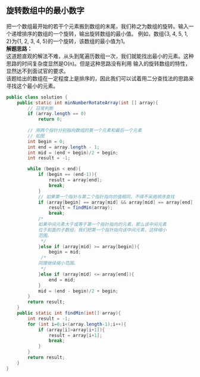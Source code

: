 <link href="markdown.css" rel="stylesheet"></link>

## 旋转数组中的最小数字

把一个数组最开始的若干个元素搬到数组的末尾，我们称之为数组的旋转。输入一个递增排序的数组的一个旋转，输出旋转数组的最小值。
例如，数组{3, 4, 5, 1, 2}为{1, 2, 3, 4, 5}的一个旋转，该数组的最小值为1。  
**解题思路：**  
这道题直观的解法不难，从头到尾遍历数组一次，我们就能找出最小的元素。这种思路的时间复杂度显然是O(n)。但是这种思路没有利用
输入的旋转数组的特性，显然达不到面试官的要求。  
该题给出的数组在一定程度上是排序的，因此我们可以试着用二分查找法的思路来寻找这个最小的元素。

```java
public class solution {
    public static int minNumberRotateArray(int [] array){
        // 日常判断
        if (array.length == 0)
            return 0;
        
        // 用两个指针分别指向数组的第一个元素和最后一个元素
        // 如图
        int begin = 0;
        int end = array.length - 1;
        int mid = (end + begin)/2 + begin;
        int result = -1;

        while (begin < end){
            if (begin == (end-1)){
                result = array[end];
                break;
            }
            // 如果第一个指针与第二个指针指向的值相同，不得不采用顺序查找
            if (array[begin] == array[mid] && array[mid] == array[end]){
                result = findMin(array);
                break;
            /*
            如果中间元素大于或等于第一个指针指向的元素，那么该中间元素
            位于前面的子数组，我们把第一个指针指向该中间元素，这样缩小
            范围。
             */
            }else if (array[mid] >= array[begin]){
                begin = mid;
             /*
            同理继续缩小范围。
             */
            }else if (array[mid] <= array[end]){
                end = mid;
            }
            mid = (end - begin)/2 + begin;
        }
        return result;
    }
    public static int findMin(int[] array){
        int result = -1;
        for (int i=0;i<(array.length-1);i++){
            if (array[i]>array[i+1]){
                result = array[i+1];
                break;
            }
        }
        return result;
    }
}
```